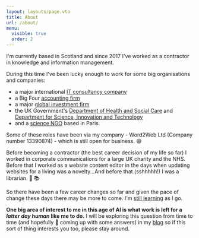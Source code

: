 ```yaml
---
layout: layouts/page.vto
title: About
url: /about/
menu:
  visible: true
  order: 2
---
```

I'm currently based in Scotland and since 2017 I've worked as a contractor in knowledge and information management.

During this time I've been lucky enough to work for some big organisations and companies:

- a major international [IT consultancy company](https://www.cgi.com/en)
- a Big Four [accounting firm](https://www.deloitte.com/uk/en/about.html)
- a major [global investment firm](https://www.kkr.com/)
- the UK Government's [Department of Health and Social Care](https://www.gov.uk/government/organisations/department-of-health-and-social-care) and [Department for Science, Innovation and Technology](https://www.gov.uk/government/organisations/department-for-science-innovation-and-technology)
- and a [science NGO](https://council.science/) based in Paris.

Some of these roles have been via my company - Word2Web Ltd (Company number 13390874) - which is still open for business. 😄

Before becoming a contractor (the best career decision of my life so far) I worked in corporate communications for a large UK charity and the NHS. Before that I worked as a website content editor in the days when updating websites for a living was a novelty...And before that (sshhhhh!) I was a librarian. 🤫 📚

So there have been a few career changes so far and given the pace of change these days there may be more to come. I'm [still learning](/learning-odyssey/) as I go.

**One big area of interest to me in this age of AI is what work is left for a *latter day human* like me to do.** I will be exploring this question from time to time (and hopefully 🙏 coming up with some answers) in my [blog](/archive/) so if this sort of thing interests you too, please stay around.
